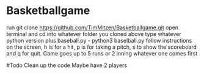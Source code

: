 # Basketballgame
run git clone https://github.com/TimMitzen/Basketballgame.git
open terminal and cd into whatever folder you cloned above
type whatever python version plus baseball.py - python3 baselball.py
follow instructions on the screen, h is for a hit, p is for taking a pitch, s to show the scoreboard and q for quit.
Game goes up to 5 runs or 2 inning whatever one comes first

#Todo
Clean up the code
Maybe have 2 players
